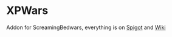 # XPWars
Addon for ScreamingBedwars, everything is on [Spigot](https://www.spigotmc.org/resources/addon-xpwars.76895/) and [Wiki](https://github.com/notfoundname/XPWars/wiki/)
